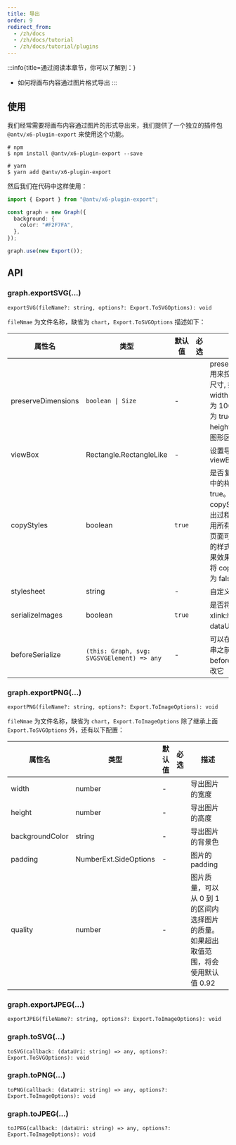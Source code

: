 ```yaml
---
title: 导出
order: 9
redirect_from:
  - /zh/docs
  - /zh/docs/tutorial
  - /zh/docs/tutorial/plugins
---
```


:::info{title=通过阅读本章节，你可以了解到：}

- 如何将画布内容通过图片格式导出
  :::

## 使用

我们经常需要将画布内容通过图片的形式导出来，我们提供了一个独立的插件包 `@antv/x6-plugin-export` 来使用这个功能。

```shell
# npm
$ npm install @antv/x6-plugin-export --save

# yarn
$ yarn add @antv/x6-plugin-export
```

然后我们在代码中这样使用：

```ts
import { Export } from "@antv/x6-plugin-export";

const graph = new Graph({
  background: {
    color: "#F2F7FA",
  },
});

graph.use(new Export());
```

## API

### graph.exportSVG(...)

```sign
exportSVG(fileName?: string, options?: Export.ToSVGOptions): void
```

`fileNmae` 为文件名称，缺省为 `chart`，`Export.ToSVGOptions` 描述如下：

| 属性名             | 类型                                       | 默认值 | 必选 | 描述                                                                                                                                                                                  |
| ------------------ | ------------------------------------------ | ------ | ---- | ------------------------------------------------------------------------------------------------------------------------------------------------------------------------------------- |
| preserveDimensions | `boolean \| Size`                          | -      |      | preserveDimensions 用来控制导出 svg 的尺寸, 如果不设置，width 和 height 默认为 100%；如果设置为 true, width 和 height 会自动计算为图形区域的实际大小                                  |
| viewBox            | Rectangle.RectangleLike                    | -      |      | 设置导出 svg 的 viewBox                                                                                                                                                               |
| copyStyles         | boolean                                    | `true` |      | 是否复制外部样式表中的样式，默认是 true。开启 copyStyles 后，在导出过程中因为需要禁用所有样式表，所以页面可能会出现短暂的样式丢失现象。如果效果特别差，可以将 copyStyles 设置为 false |
| stylesheet         | string                                     | -      |      | 自定义样式表                                                                                                                                                                          |
| serializeImages    | boolean                                    | `true` |      | 是否将 image 元素的 xlink:href 链接转化为 dataUri 格式                                                                                                                                |
| beforeSerialize    | `(this: Graph, svg: SVGSVGElement) => any` | -      |      | 可以在导出 svg 字符串之前调用 beforeSerialize 来修改它                                                                                                                                |

### graph.exportPNG(...)

```sign
exportPNG(fileName?: string, options?: Export.ToImageOptions): void
```

`fileNmae` 为文件名称，缺省为 `chart`，`Export.ToImageOptions` 除了继承上面 `Export.ToSVGOptions` 外，还有以下配置：

| 属性名          | 类型                  | 默认值 | 必选 | 描述                                                                                  |
| --------------- | --------------------- | ------ | ---- | ------------------------------------------------------------------------------------- |
| width           | number                | -      |      | 导出图片的宽度                                                                        |
| height          | number                | -      |      | 导出图片的高度                                                                        |
| backgroundColor | string                | -      |      | 导出图片的背景色                                                                      |
| padding         | NumberExt.SideOptions | -      |      | 图片的 padding                                                                        |
| quality         | number                | -      |      | 图片质量，可以从 0 到 1 的区间内选择图片的质量。如果超出取值范围，将会使用默认值 0.92 |

### graph.exportJPEG(...)

```sign
exportJPEG(fileName?: string, options?: Export.ToImageOptions): void
```

### graph.toSVG(...)

```sign
toSVG(callback: (dataUri: string) => any, options?: Export.ToSVGOptions): void
```

### graph.toPNG(...)

```sign
toPNG(callback: (dataUri: string) => any, options?: Export.ToImageOptions): void
```

### graph.toJPEG(...)

```sign
toJPEG(callback: (dataUri: string) => any, options?: Export.ToImageOptions): void
```
